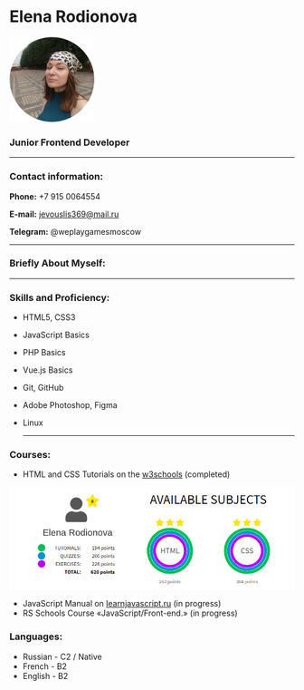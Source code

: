 
# Elena Rodionova

![Image alt](https://github.com/elena-rodionova/rsschool-cv/raw/gh-pages/elena.png)

### Junior Frontend Developer
---
### Contact information:

**Phone:** +7 915 0064554

**E-mail:** jevouslis369@mail.ru

**Telegram:** @weplaygamesmoscow

---

### Briefly About Myself:

---

### Skills and Proficiency:
- HTML5, CSS3
- JavaScript Basics
- PHP Basics
- Vue.js Basics
- Git, GitHub
- Adobe Photoshop, Figma
- Linux

  ---

### Courses:
- HTML and CSS Tutorials on the [w3schools](https://www.example.com) (completed)


![Image alt](https://github.com/elena-rodionova/rsschool-cv/raw/gh-pages/w3schools-score.jpg)
- JavaScript Manual on [learnjavascript.ru](https://learn.javascript.ru/) (in progress)
- RS Schools Course «JavaScript/Front-end.» (in progress)


### Languages:
- Russian - C2 / Native
- French - B2
- English - B2


